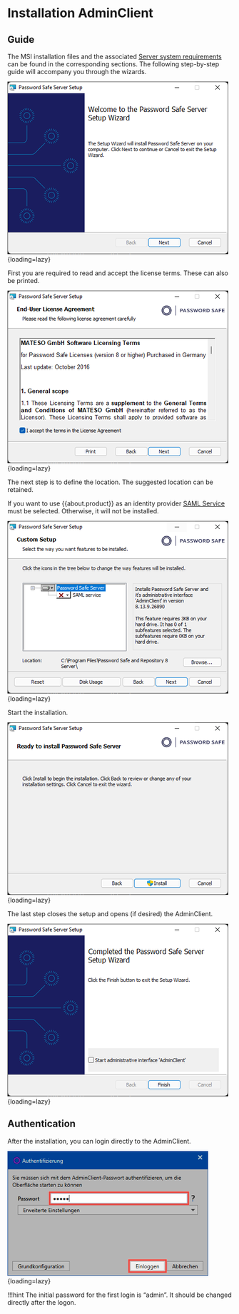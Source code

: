 # Installation AdminClient

## Guide

The MSI installation files and the associated [Server system requirements](/installation/requirements/server) can be found in the corresponding sections. The following step-by-step guide will accompany you through the wizards.

![installation-wizard-1](/assets/en/installation/adminclient/installation-admin-client-1-en.png){loading=lazy}

First you are required to read and accept the license terms. These can also be printed.

![installation-wizard-2](/assets/en/installation/adminclient/installation-admin-client-2-en.png){loading=lazy}

The next step is to define the location. The suggested location can be retained.

If you want to use {{about.product}} as an identity provider [SAML Service](/configuration/client-modules/applications/configuration_of_saml/) must be selected. Otherwise, it will not be installed.

![installation-wizard-3](/assets/en/installation/adminclient/installation-admin-client-3-en.png){loading=lazy}

Start the installation.

![installation-wizard-4](/assets/en/installation/adminclient/installation-admin-client-4-en.png){loading=lazy}

The last step closes the setup and opens (if desired) the AdminClient.

![installation-wizard-4](/assets/en/installation/adminclient/installation-admin-client-5-en.png){loading=lazy}

## Authentication

After the installation, you can login directly to the AdminClient.

![adminclient-auth](/assets/en/installation/adminclient/server-auth-en.png){loading=lazy}

!!!hint
    The initial password for the first login is “admin”. It should be changed directly after the logon.
